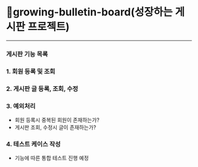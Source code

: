 # 🌳growing-bulletin-board(성장하는 게시판 프로젝트)

-----------------------------
### 게시판 기능 목록
### 1. 회원 등록 및 조회
### 2. 게시판 글 등록, 조회, 수정
### 3. 예외처리

- 회원 등록시 중복된 회원이 존재하는가?
- 게시판 조회, 수정시 글이 존재하는가?

### 4. 테스트 케이스 작성

- 기능에 따른 통합 테스트 진행 예정

